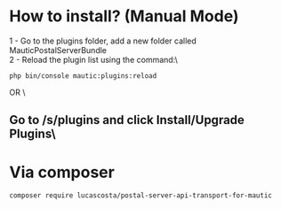 # How to install? (Manual Mode)

1 - Go to the plugins folder, add a new folder called MauticPostalServerBundle\
2 - Reload the plugin list using the command:\
```
php bin/console mautic:plugins:reload
```

OR \

Go to /s/plugins and click Install/Upgrade Plugins\
---
# Via composer
```
composer require lucascosta/postal-server-api-transport-for-mautic
```